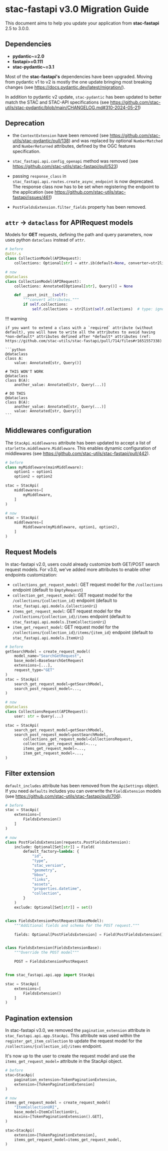 
# stac-fastapi v3.0 Migration Guide

This document aims to help you update your application from **stac-fastapi** 2.5 to 3.0.0.

## Dependencies

- **pydantic~=2.0**
- **fastapi>=0.111**
- **stac-pydantic~=3.1**

Most of the **stac-fastapi's** dependencies have been upgraded. Moving from pydantic v1 to v2 is mostly the one update bringing most breaking changes (see https://docs.pydantic.dev/latest/migration/).

In addition to pydantic v2 update, `stac-pydantic` has been updated to better match the STAC and STAC-API specifications (see https://github.com/stac-utils/stac-pydantic/blob/main/CHANGELOG.md#310-2024-05-21)

## Deprecation

* the `ContextExtension` have been removed (see https://github.com/stac-utils/stac-pydantic/pull/138) and was replaced by optional `NumberMatched` and `NumberReturned` attributes, defined by the OGC features specification.

* `stac_fastapi.api.config_openapi` method was removed (see https://github.com/stac-utils/stac-fastapi/pull/523)

* passing `response_class` in `stac_fastapi.api.routes.create_async_endpoint` is now deprecated. The response class now has to be set when registering the endpoint to the application (see https://github.com/stac-utils/stac-fastapi/issues/461)

* `PostFieldsExtension.filter_fields` property has been removed.

## `attr` -> `dataclass` for APIRequest models

Models for **GET** requests, defining the path and query parameters, now uses python `dataclass` instead of `attr`.

```python
# before
@attr.s
class CollectionModel(APIRequest):
    collections: Optional[str] = attr.ib(default=None, converter=str2list)

# now
@dataclass
class CollectionModel(APIRequest):
    collections: Annotated[Optional[str], Query()] = None

    def __post_init__(self):
        """convert attributes."""
        if self.collections:
            self.collections = str2list(self.collections)  # type: ignore

```

!!! warning

    if you want to extend a class with a `required` attribute (without default), you will have to write all the attributes to avoid having *non-default* attributes defined after *default* attributes (ref: https://github.com/stac-utils/stac-fastapi/pull/714/files#r1651557338)

    ```python
    @dataclass
    class A:
        value: Annotated[str, Query()]

    # THIS WON'T WORK
    @dataclass
    class B(A):
        another_value: Annotated[str, Query(...)]

    # DO THIS
    @dataclass
    class B(A):
        another_value: Annotated[str, Query(...)]
        value: Annotated[str, Query()]
    ```

## Middlewares configuration

The `StacApi.middlewares` attribute has been updated to accept a list of `starlette.middleware.Middleware`. This enables dynamic configuration of middlewares (see https://github.com/stac-utils/stac-fastapi/pull/442).

```python
# before
class myMiddleware(mainMiddleware):
    option1 = option1
    option2 = option2

stac = StacApi(
    middlewares=[
        myMiddleware,
    ]
)

# now
stac = StacApi(
    middlewares=[
        Middleware(myMiddleware, option1, option2),
    ]
)
```

## Request Models

In stac-fastapi v2.0, users could already customize both GET/POST search request models. For v3.0, we've added more attributes to enable other endpoints customization:

- `collections_get_request_model`: GET request model for the `/collections` endpoint (default to `EmptyRequest`)
- `collection_get_request_model`: GET request model for the `/collections/{collection_id}` endpoint (default to `stac_fastapi.api.models.CollectionUri`)
- `items_get_request_model`: GET request model for the `/collections/{collection_id}/items` endpoint (default to `stac_fastapi.api.models.ItemCollectionUri`)
- `item_get_request_model`: GET request model for the `/collections/{collection_id}/items/{item_id}` endpoint (default to `stac_fastapi.api.models.ItemUri`)

```python
# before
getSearchModel = create_request_model(
    model_name="SearchGetRequest",
    base_model=BaseSearchGetRequest
    extensions=[...],
    request_type="GET"
)
stac = StacApi(
    search_get_request_model=getSearchModel,
    search_post_request_model=...,
)

# now
@dataclass
class CollectionsRequest(APIRequest):
    user: str = Query(...)

stac = StacApi(
    search_get_request_model=getSearchModel,
    search_post_request_model=postSearchModel,
        collections_get_request_model=CollectionsRequest,
        collection_get_request_model=...,
        items_get_request_model=...,
        item_get_request_model=...,
)
```

## Filter extension

`default_includes` attribute has been removed from the `ApiSettings` object. If you need `defaults` includes you can overwrite the `FieldExtension` models (see https://github.com/stac-utils/stac-fastapi/pull/706).

```python
# before
stac = StacApi(
    extensions=[
        FieldsExtension()
    ]
)

# now
class PostFieldsExtension(requests.PostFieldsExtension):
    include: Optional[Set[str]] = Field(
        default_factory=lambda: {
            "id",
            "type",
            "stac_version",
            "geometry",
            "bbox",
            "links",
            "assets",
            "properties.datetime",
            "collection",
        }
    )
    exclude: Optional[Set[str]] = set()


class FieldsExtensionPostRequest(BaseModel):
    """Additional fields and schema for the POST request."""

    fields: Optional[PostFieldsExtension] = Field(PostFieldsExtension())


class FieldsExtension(FieldsExtensionBase):
    """Override the POST model"""

    POST = FieldsExtensionPostRequest


from stac_fastapi.api.app import StacApi

stac = StacApi(
    extensions=[
        FieldsExtension()
    ]
)
```

## Pagination extension

In stac-fastapi v3.0, we removed the `pagination_extension` attribute in `stac_fastapi.api.app.StacApi`. This attribute was used within the `register_get_item_collection` to update the request model for the `/collections/{collection_id}/items` endpoint.

It's now up to the user to create the request model and use the `items_get_request_model=` attribute in the StacApi object.

```python
# before
stac=StacApi(
    pagination_extension=TokenPaginationExtension,
    extension=[TokenPaginationExtension]
)

# now
items_get_request_model = create_request_model(
    "ItemCollectionURI",
    base_model=ItemCollectionUri,
    mixins=[TokenPaginationExtension().GET],
)

stac=StacApi(
    extension=[TokenPaginationExtension],
    items_get_request_model=items_get_request_model,
)
```
